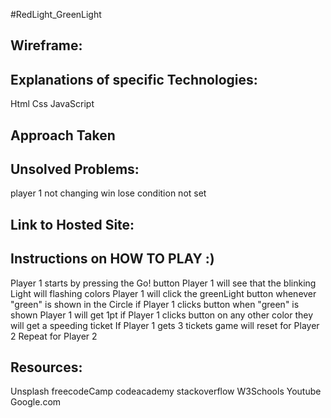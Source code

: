 #RedLight_GreenLight 

## Wireframe:

## Explanations of specific Technologies:
Html
Css
JavaScript

## Approach Taken
## Unsolved Problems:
player 1 not changing
win lose condition not set

## Link to Hosted Site: 

## Instructions on HOW TO PLAY :)
Player 1 starts by pressing the Go! button
Player 1 will see that the blinking Light will flashing colors
Player 1 will click the greenLight button whenever "green" is shown in the Circle
if Player 1 clicks button when "green" is shown  Player 1 will get  1pt
if Player 1 clicks button on any other color they will get a speeding ticket 
If Player 1 gets 3 tickets game will reset for Player 2 
Repeat for Player 2

## Resources: 
Unsplash
freecodeCamp
codeacademy
stackoverflow
W3Schools
Youtube
Google.com
